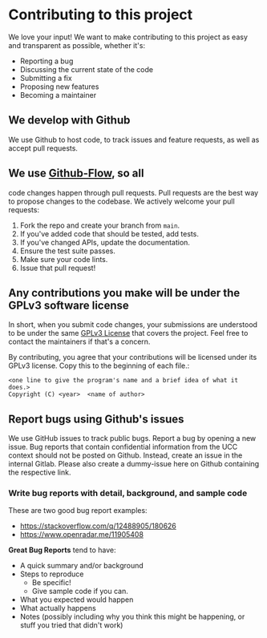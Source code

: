 # Contributing to this project
We love your input! We want to make contributing to this project as easy and transparent as possible, whether it's:

- Reporting a bug
- Discussing the current state of the code
- Submitting a fix
- Proposing new features
- Becoming a maintainer

## We develop with Github
We use Github to host code, to track issues and feature requests, as well as accept pull requests.

## We use [Github-Flow](https://githubflow.github.io/), so all 
code changes happen through pull requests.
Pull requests are the best way to propose changes to the codebase. We actively welcome your pull requests:

1. Fork the repo and create your branch from `main`.
2. If you've added code that should be tested, add tests.
3. If you've changed APIs, update the documentation.
4. Ensure the test suite passes.
5. Make sure your code lints.
6. Issue that pull request!

## Any contributions you make will be under the GPLv3 software license
In short, when you submit code changes, your submissions are understood to be under the same [GPLv3 License](https://www.gnu.org/licenses/gpl-3.0.html) that covers the project. Feel free to contact the maintainers if that's a concern.

By contributing, you agree that your contributions will be licensed under its GPLv3 license.
Copy this to the beginning of each file.:
````
<one line to give the program's name and a brief idea of what it does.>
Copyright (C) <year>  <name of author>
````


## Report bugs using Github's issues
We use GitHub issues to track public bugs. Report a bug by opening a new issue.
Bug reports that contain confidential information from the UCC context should not be posted on Github. Instead, create an issue in the internal Gitlab. Please also create a dummy-issue here on Github containing the respective link.

### Write bug reports with detail, background, and sample code
These are two good bug report examples:
- <https://stackoverflow.com/q/12488905/180626>
- <https://www.openradar.me/11905408>

**Great Bug Reports** tend to have:

- A quick summary and/or background
- Steps to reproduce
  - Be specific!
  - Give sample code if you can.
- What you expected would happen
- What actually happens
- Notes (possibly including why you think this might be happening, or stuff you tried that didn't work)

